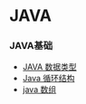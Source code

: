 # JAVA

### JAVA基础
- [JAVA 数据类型](./Marklist/list-1/数据类型.md)
- [Java 循环结构](./Marklist/list-1/Java循环结构.md)
- [java 数组](./Marklist/list-1/Java数组.md)
